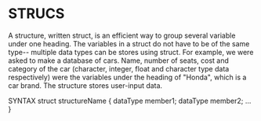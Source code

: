 # STRUCS

A structure, written struct, is an efficient way to group several variable under one heading. The variables in a struct do not have to be of the same type-- multiple data types can be stores using struct. For example, we were asked to make a database of cars. Name, number of seats, cost and category of the car (character, integer, float and character type data respectively) were the variables under the heading of "Honda", which is a car brand. The structure stores user-input data.

SYNTAX
struct structureName {
  dataType member1;
  dataType member2;
  ...
}
